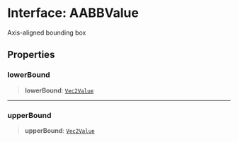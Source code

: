 # Interface: AABBValue

Axis-aligned bounding box

## Properties

### lowerBound

> **lowerBound**: [`Vec2Value`](Vec2Value)

***

### upperBound

> **upperBound**: [`Vec2Value`](Vec2Value)
